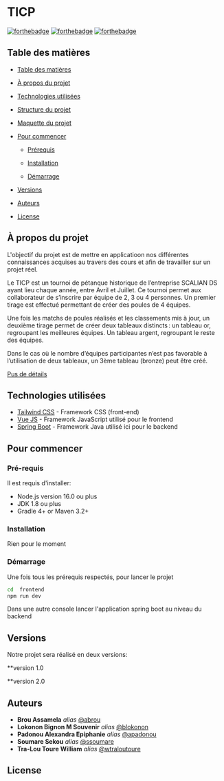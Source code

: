 # TICP

[![forthebadge](http://forthebadge.com/images/badges/built-with-love.svg)](http://forthebadge.com) [![forthebadge](https://forthebadge.com/images/badges/made-with-java.svg)](https://forthebadge.com) [![forthebadge](https://forthebadge.com/images/badges/made-with-javascript.svg)](https://forthebadge.com)
<!-- Table des matières -->
## Table des matières

- [Table des matières](#table-des-matières)

- [À propos du projet](#à-propos-du-projet)

- [Technologies utilisées](#technologies-utilisées)

- [Structure du projet](./DESIGN.md)

- [Maquette du projet](./DESIGN.md#maquette)

- [Pour commencer](#pour-commencer)

  - [Prérequis](#pré-requis)

  - [Installation](#installation)

  - [Démarrage](#démarrage)

- [Versions](#versions)

- [Auteurs](#auteurs)

- [License](#license)

## À propos du projet

L'objectif du projet est de mettre en applicatioon nos différentes connaissances acquises au travers des cours et afin de travailler sur un projet réel.  

Le TICP est un tournoi de pétanque historique de l’entreprise SCALIAN DS ayant lieu chaque année, entre Avril et Juillet. Ce tournoi permet aux collaborateur de s’inscrire par équipe de 2, 3 ou 4 personnes. Un premier tirage est effectué permettant de créer des poules de 4 équipes.

Une fois les matchs de poules réalisés et les classements mis à jour, un deuxième tirage permet de créer deux tableaux distincts : un tableau or, regroupant les meilleures équipes. Un tableau argent, regroupant le reste des équipes.

Dans le cas où le nombre d’équipes participantes n’est pas favorable à l’utilisation de deux tableaux, un 3ème tableau (bronze) peut être créé.

[Pus de détails](./cahier_charge_ticp.pdf)



## Technologies utilisées

* [Tailwind CSS](https://tailwindcss.com/) - Framework CSS (front-end)
* [Vue JS](https://vuejs.org/) - Framework JavaScript utilisé pour le frontend
* [Spring Boot](https://spring.io/projects/spring-boot) - Framework Java utilisé ici pour le backend


## Pour commencer

### Pré-requis

Il est requis d'installer:

- Node.js version 16.0 ou plus
- JDK 1.8 ou plus
- Gradle 4+ or Maven 3.2+



### Installation
Rien pour le moment

### Démarrage

Une fois tous les prérequis respectés, pour lancer le projet
```bash
cd  frontend
npm run dev
```
Dans une autre console lancer l'application spring boot au niveau du backend


## Versions
Notre projet sera réalisé en deux versions:

**version 1.0

**version 2.0

## Auteurs
* **Brou Assamela** _alias_ [@abrou](https://gitlab.istic.univ-rennes1.fr/abrou)
* **Lokonon Bignon M Souvenir** _alias_ [@blokonon](https://gitlab.istic.univ-rennes1.fr/blokonon)
* **Padonou Alexandra Epiphanie** _alias_ [@apadonou](https://gitlab.istic.univ-rennes1.fr/apadonou)
* **Soumare Sekou** _alias_ [@ssoumare](https://gitlab.istic.univ-rennes1.fr/ssoumare)
* **Tra-Lou Toure William** _alias_ [@wtraloutoure](https://gitlab.istic.univ-rennes1.fr/wtraloutoure)

## License


